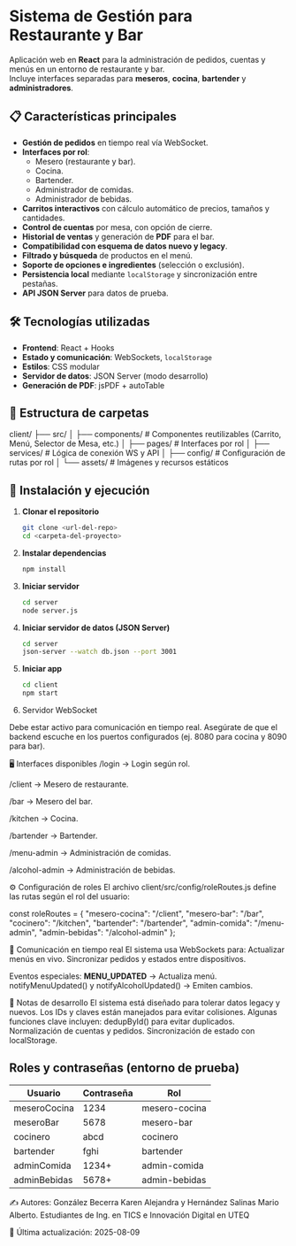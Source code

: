 # Sistema de Gestión para Restaurante y Bar

Aplicación web en **React** para la administración de pedidos, cuentas y menús en un entorno de restaurante y bar.  
Incluye interfaces separadas para **meseros**, **cocina**, **bartender** y **administradores**.

## 📋 Características principales

- **Gestión de pedidos** en tiempo real vía WebSocket.
- **Interfaces por rol**:
  - Mesero (restaurante y bar).
  - Cocina.
  - Bartender.
  - Administrador de comidas.
  - Administrador de bebidas.
- **Carritos interactivos** con cálculo automático de precios, tamaños y cantidades.
- **Control de cuentas** por mesa, con opción de cierre.
- **Historial de ventas** y generación de **PDF** para el bar.
- **Compatibilidad con esquema de datos nuevo y legacy**.
- **Filtrado y búsqueda** de productos en el menú.
- **Soporte de opciones e ingredientes** (selección o exclusión).
- **Persistencia local** mediante `localStorage` y sincronización entre pestañas.
- **API JSON Server** para datos de prueba.

## 🛠️ Tecnologías utilizadas

- **Frontend**: React + Hooks
- **Estado y comunicación**: WebSockets, `localStorage`
- **Estilos**: CSS modular
- **Servidor de datos**: JSON Server (modo desarrollo)
- **Generación de PDF**: jsPDF + autoTable

## 📂 Estructura de carpetas

client/
├── src/
│ ├── components/ # Componentes reutilizables (Carrito, Menú, Selector de Mesa, etc.)
│ ├── pages/ # Interfaces por rol
│ ├── services/ # Lógica de conexión WS y API
│ ├── config/ # Configuración de rutas por rol
│ └── assets/ # Imágenes y recursos estáticos


## 🚀 Instalación y ejecución

1. **Clonar el repositorio**
   ```bash
   git clone <url-del-repo>
   cd <carpeta-del-proyecto>

2. **Instalar dependencias**
    ```bash
    npm install

3. **Iniciar servidor**
    ```bash
    cd server
    node server.js

4. **Iniciar servidor de datos (JSON Server)**
    ```bash
    cd server
    json-server --watch db.json --port 3001

5. **Iniciar app**
    ```bash
    cd client
    npm start

6. Servidor WebSocket

Debe estar activo para comunicación en tiempo real.
Asegúrate de que el backend escuche en los puertos configurados (ej. 8080 para cocina y 8090 para bar).

🖥️ Interfaces disponibles
/login → Login según rol.

/client → Mesero de restaurante.

/bar → Mesero del bar.

/kitchen → Cocina.

/bartender → Bartender.

/menu-admin → Administración de comidas.

/alcohol-admin → Administración de bebidas.

⚙️ Configuración de roles
El archivo client/src/config/roleRoutes.js define las rutas según el rol del usuario:

const roleRoutes = {
  "mesero-cocina": "/client",
  "mesero-bar": "/bar",
  "cocinero": "/kitchen",
  "bartender": "/bartender",
  "admin-comida": "/menu-admin",
  "admin-bebidas": "/alcohol-admin"
};

📡 Comunicación en tiempo real
El sistema usa WebSockets para:
Actualizar menús en vivo.
Sincronizar pedidos y estados entre dispositivos.

Eventos especiales:
__MENU_UPDATED__ → Actualiza menú.
notifyMenuUpdated() y notifyAlcoholUpdated() → Emiten cambios.

📑 Notas de desarrollo
El sistema está diseñado para tolerar datos legacy y nuevos.
Los IDs y claves están manejados para evitar colisiones.
Algunas funciones clave incluyen:
dedupById() para evitar duplicados.
Normalización de cuentas y pedidos.
Sincronización de estado con localStorage.

## Roles y contraseñas (entorno de prueba)

| Usuario       | Contraseña | Rol            |
|---------------|------------|----------------|
| meseroCocina  | 1234       | mesero-cocina  |
| meseroBar     | 5678       | mesero-bar     |
| cocinero      | abcd       | cocinero       |
| bartender     | fghi       | bartender      |
| adminComida   | 1234+      | admin-comida   |
| adminBebidas  | 5678+      | admin-bebidas  |


✍️ Autores: González Becerra Karen Alejandra y Hernández Salinas Mario Alberto. Estudiantes de Ing. en TICS e Innovación Digital en UTEQ

📅 Última actualización: 2025-08-09